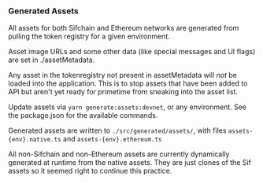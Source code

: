 ### Generated Assets

All assets for both Sifchain and Ethereum networks are generated from pulling the token registry for a given environment.

Asset image URLs and some other data (like special messages and UI flags) are set in ./assetMetadata. 

Any asset in the tokenregistry not present in assetMetadata will *not* be loaded into the application. This is to stop assets that have been added to API but aren't yet ready for primetime from sneaking into the asset list.

Update assets via `yarn generate:assets:devnet`, or any environment. See the package.json for the available commands.

Generated assets are written to `./src/generated/assets/`, with files `assets-{env}.native.ts` and `assets-{env}.ethereum.ts`

All non-Sifchain and non-Ethereum assets are currently dynamically generated at runtime from the native assets. They are just clones of the Sif assets so it seemed right to continue this practice.


